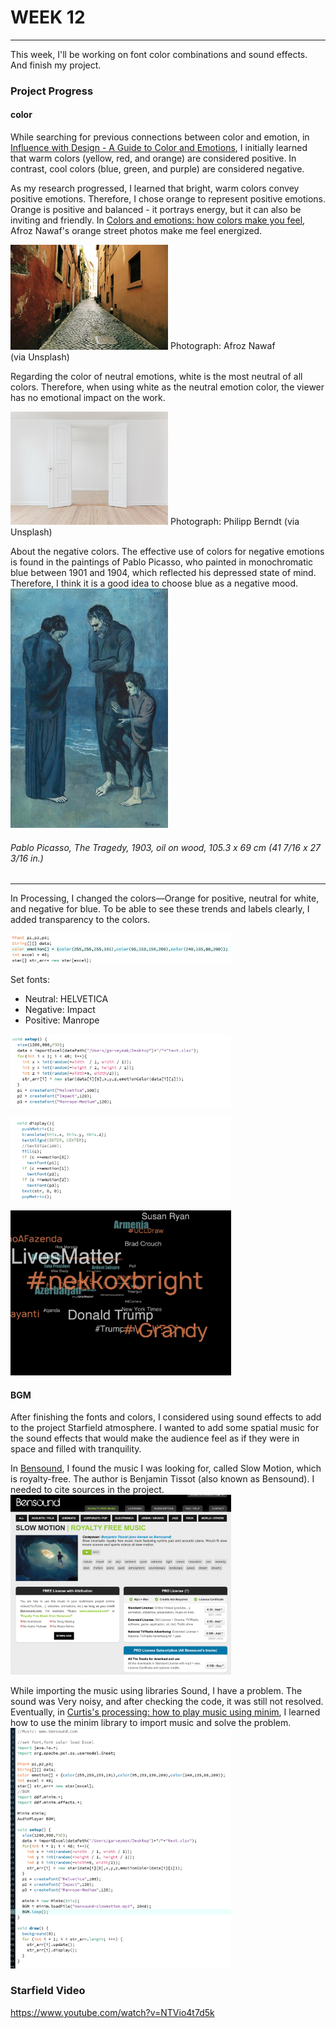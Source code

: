 # WEEK 12
***
This week, I'll be working on font color combinations and sound effects. And finish my project.

### Project Progress
#### color
While searching for previous connections between color and emotion, in [Influence with Design - A Guide to Color and Emotions](https://www.toptal.com/designers/ux/colors-and-emotions), I initially learned that warm colors (yellow, red, and orange) are considered positive. In contrast, cool colors (blue, green, and purple) are considered negative.<br>

As my research progressed, I learned that bright, warm colors convey positive emotions. Therefore, I chose orange to represent positive emotions. Orange is positive and balanced - it portrays energy, but it can also be inviting and friendly. In [Colors and emotions: how colors make you feel](https://99designs.com.au/blog/tips/how-color-impacts-emotions-and-behaviors/), Afroz Nawaf's orange street photos make me feel energized.<br>

<img src="https://github.com/GarveyMak123/Slave-to-the-Algorithm/blob/master/week%2012/orange.jpg" width="50%" height="50%"> Photograph: Afroz Nawaf (via Unsplash)<br>

Regarding the color of neutral emotions, white is the most neutral of all colors. Therefore, when using white as the neutral emotion color, the viewer has no emotional impact on the work.<br>

<img src="https://github.com/GarveyMak123/Slave-to-the-Algorithm/blob/master/week%2012/photo-1481277542470-605612bd2d61.jpeg" width="50%" height="50%"> Photograph: Philipp Berndt (via Unsplash)<br>

About the negative colors. The effective use of colors for negative emotions is found in the paintings of Pablo Picasso, who painted in monochromatic blue between 1901 and 1904, which reflected his depressed state of mind. Therefore, I think it is a good idea to choose blue as a negative mood.<br>
<img src="https://github.com/GarveyMak123/Slave-to-the-Algorithm/blob/master/week%2012/46671-primary-0-nativeres.ptif.jpg" width="50%" height="50%"><br> 
###### Pablo Picasso, The Tragedy, 1903, oil on wood, 105.3 x 69 cm (41 7/16 x 27 3/16 in.)<br>
***
In Processing, I changed the colors—Orange for positive, neutral for white, and negative for blue. To be able to see these trends and labels clearly, I added transparency to the colors.<br>

<img src="https://github.com/GarveyMak123/Slave-to-the-Algorithm/blob/master/week%2012/colorchange.png" width="70%" height="70%">

Set fonts:<br>
* Neutral: HELVETICA<br>
* Negative: Impact<br>
* Positive: Manrope<br>

<img src="https://github.com/GarveyMak123/Slave-to-the-Algorithm/blob/master/week%2012/setfont1.png" width="70%" height="70%">

<img src="https://github.com/GarveyMak123/Slave-to-the-Algorithm/blob/master/week%2012/setfont2.png" width="70%" height="70%"><br>

<img src="https://github.com/GarveyMak123/Slave-to-the-Algorithm/blob/master/week%2012/Color%26font.png" width="70%" height="70%"><br>

#### BGM
After finishing the fonts and colors, I considered using sound effects to add to the project Starfield atmosphere. I wanted to add some spatial music for the sound effects that would make the audience feel as if they were in space and filled with tranquility.

In [Bensound](https://www.bensound.com/royalty-free-music/track/slow-motion), I found the music I was looking for, called Slow Motion, which is royalty-free. The author is Benjamin Tissot (also known as Bensound). I needed to cite sources in the project.<br>
<img src="https://github.com/GarveyMak123/Slave-to-the-Algorithm/blob/master/week%2012/Bensound.png" width="70%" height="70%"><br>

While importing the music using libraries Sound, I have a problem. The sound was Very noisy, and after checking the code, it was still not resolved. Eventually, in [Curtis's processing: how to play music using minim](https://www.youtube.com/watch?v=LsADo2gcPWE), I learned how to use the minim library to import music and solve the problem.<br>
<img src="https://github.com/GarveyMak123/Slave-to-the-Algorithm/blob/master/week%2012/Minim%20library%20.png" width="70%" height="70%"><br>

### Starfield Video<br>
https://www.youtube.com/watch?v=NTVio4t7d5k

